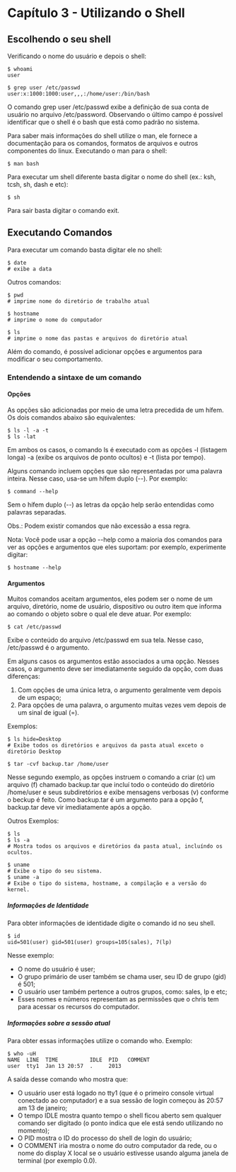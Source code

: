 # Capítulo 3 - Utilizando o Shell

## Escolhendo o seu shell

Verificando o nome do usuário e depois o shell:
```shell
$ whoami
user
```
```shell
$ grep user /etc/passwd
user:x:1000:1000:user,,,:/home/user:/bin/bash
```
O comando grep user /etc/passwd exibe a definição de sua conta de usuário no arquivo /etc/password. Observando o último campo é possível identificar que o shell é o bash que está como padrão no sistema.

Para saber mais informações do shell utilize o man, ele fornece a documentação para os comandos, formatos de arquivos e outros componentes do linux. Executando o man para o shell:

```shell
$ man bash
```
Para executar um shell diferente basta digitar o nome do shell (ex.: ksh, tcsh, sh, dash e etc):

```shell
$ sh
```

Para sair basta digitar o comando exit.

## Executando Comandos

Para executar um comando basta digitar ele no shell:

```shell
$ date 
# exibe a data
```

Outros comandos:

```shell
$ pwd
# imprime nome do diretório de trabalho atual
```

```shell
$ hostname
# imprime o nome do computador
```

```shell
$ ls
# imprime o nome das pastas e arquivos do diretório atual
```

Além do comando, é possível adicionar opções e argumentos para modificar o seu comportamento.

### Entendendo a sintaxe de um comando

#### Opções

As opções são adicionadas por meio de uma letra precedida de um hífem. Os dois comandos abaixo são equivalentes:

```shell
$ ls -l -a -t
$ ls -lat
```

Em ambos os casos, o comando ls é executado com as opções -l (listagem longa) -a (exibe os arquivos de ponto ocultos) e -t (lista por tempo).

Alguns comando incluem opções que são representadas por uma palavra inteira. Nesse caso, usa-se um hífem duplo (--). Por exemplo:

```shell
$ command --help
```
Sem o hífem duplo (--) as letras da opção help serão entendidas como palavras separadas.

Obs.: Podem existir comandos que não excessão a essa regra.

Nota: Você pode usar a opção --help como a maioria dos comandos para ver as opções e argumentos que eles suportam: por exemplo, experimente digitar:

```shell
$ hostname --help
```

#### Argumentos

Muitos comandos aceitam argumentos, eles podem ser o nome de um arquivo, diretório, nome de usuário, dispositivo ou outro item que informa ao comando o objeto sobre o qual ele deve atuar. Por exemplo:

```shell
$ cat /etc/passwd
```
Exibe o conteúdo do arquivo /etc/passwd em sua tela. Nesse caso, /etc/passwd é o argumento.

Em alguns casos os argumentos estão associados a uma opção. Nesses casos, o argumento deve ser imediatamente seguido da opção, com duas diferenças:
1. Com opções de uma única letra, o argumento geralmente vem depois de um espaço;
2. Para opções de uma palavra, o argumento muitas vezes vem depois de um sinal de igual (=).

Exemplos:

```shell
$ ls hide=Desktop
# Exibe todos os diretórios e arquivos da pasta atual exceto o diretório Desktop
```

```shell
$ tar -cvf backup.tar /home/user
```

Nesse segundo exemplo, as opções instruem o comando a criar (c) um arquivo (f) chamado backup.tar que incluí todo o conteúdo do diretório /home/user e seus subdiretórios e exibe mensagens verbosas (v) conforme o beckup é feito. Como backup.tar é um argumento para a opção f, backup.tar deve vir imediatamente após a opção.

Outros Exemplos:

```shell
$ ls
$ ls -a
# Mostra todos os arquivos e diretórios da pasta atual, incluíndo os ocultos.
```

```shell
$ uname 
# Exibe o tipo do seu sistema.
$ uname -a
# Exibe o tipo do sistema, hostname, a compilação e a versão do kernel.
```

##### Informações de Identidade

Para obter informações de identidade digite o comando id no seu shell.

```shell
$ id
uid=501(user) gid=501(user) groups=105(sales), 7(lp)
```

Nesse exemplo:
- O nome do usuário é user;
- O grupo primário de user também se chama user, seu ID de grupo (gid) é 501;
- O usuário user também pertence a outros grupos, como: sales, lp e etc;
- Esses nomes e números representam as permissões que o chris tem para acessar os recursos do computador.

##### Informações sobre a sessão atual

Para obter essas informações utilize o comando who. Exemplo:

```shell
$ who -uH
NAME  LINE  TIME          IDLE  PID   COMMENT
user  tty1  Jan 13 20:57  .     2013  
```

A saída desse comando who mostra que:
- O usuário user está logado no tty1 (que é o primeiro console virtual conectado ao computador) e a sua sessão de login começou às 20:57 am 13 de janeiro; 
- O tempo IDLE mostra quanto tempo o shell ficou aberto sem qualquer comando ser digitado (o ponto indica que ele está sendo utilizando no momento); 
- O PID mostra o ID do processo do shell de login do usuário; 
- O COMMENT iria mostra o nome do outro computador da rede, ou o nome do display X local se o usuário estivesse usando alguma janela de terminal (por exemplo 0.0).





